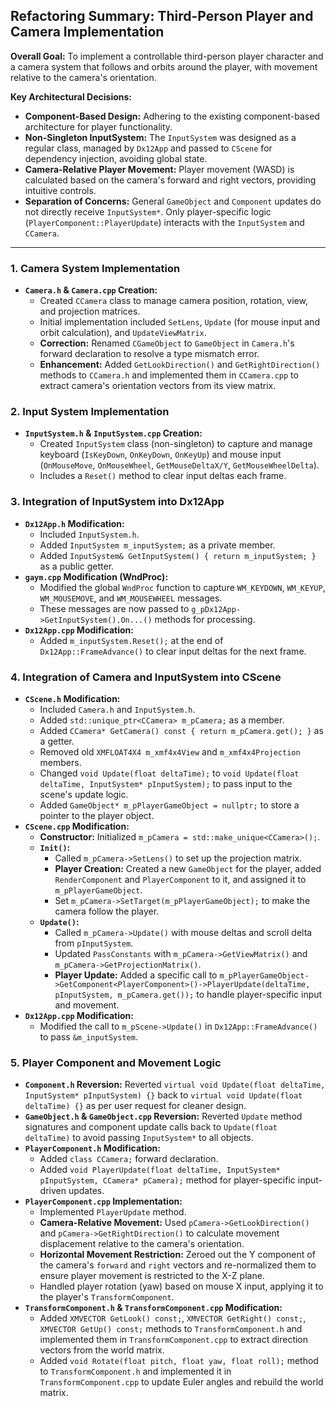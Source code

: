 ## Refactoring Summary: Third-Person Player and Camera Implementation

**Overall Goal:** To implement a controllable third-person player character and a camera system that follows and orbits around the player, with movement relative to the camera's orientation.

**Key Architectural Decisions:**
*   **Component-Based Design:** Adhering to the existing component-based architecture for player functionality.
*   **Non-Singleton InputSystem:** The `InputSystem` was designed as a regular class, managed by `Dx12App` and passed to `CScene` for dependency injection, avoiding global state.
*   **Camera-Relative Player Movement:** Player movement (WASD) is calculated based on the camera's forward and right vectors, providing intuitive controls.
*   **Separation of Concerns:** General `GameObject` and `Component` updates do not directly receive `InputSystem*`. Only player-specific logic (`PlayerComponent::PlayerUpdate`) interacts with the `InputSystem` and `CCamera`.

---

### **1. Camera System Implementation**

*   **`Camera.h` & `Camera.cpp` Creation:**
    *   Created `CCamera` class to manage camera position, rotation, view, and projection matrices.
    *   Initial implementation included `SetLens`, `Update` (for mouse input and orbit calculation), and `UpdateViewMatrix`.
    *   **Correction:** Renamed `CGameObject` to `GameObject` in `Camera.h`'s forward declaration to resolve a type mismatch error.
    *   **Enhancement:** Added `GetLookDirection()` and `GetRightDirection()` methods to `CCamera.h` and implemented them in `CCamera.cpp` to extract camera's orientation vectors from its view matrix.

### **2. Input System Implementation**

*   **`InputSystem.h` & `InputSystem.cpp` Creation:**
    *   Created `InputSystem` class (non-singleton) to capture and manage keyboard (`IsKeyDown`, `OnKeyDown`, `OnKeyUp`) and mouse input (`OnMouseMove`, `OnMouseWheel`, `GetMouseDeltaX/Y`, `GetMouseWheelDelta`).
    *   Includes a `Reset()` method to clear input deltas each frame.

### **3. Integration of InputSystem into Dx12App**

*   **`Dx12App.h` Modification:**
    *   Included `InputSystem.h`.
    *   Added `InputSystem m_inputSystem;` as a private member.
    *   Added `InputSystem& GetInputSystem() { return m_inputSystem; }` as a public getter.
*   **`gaym.cpp` Modification (WndProc):**
    *   Modified the global `WndProc` function to capture `WM_KEYDOWN`, `WM_KEYUP`, `WM_MOUSEMOVE`, and `WM_MOUSEWHEEL` messages.
    *   These messages are now passed to `g_pDx12App->GetInputSystem().On...()` methods for processing.
*   **`Dx12App.cpp` Modification:**
    *   Added `m_inputSystem.Reset();` at the end of `Dx12App::FrameAdvance()` to clear input deltas for the next frame.

### **4. Integration of Camera and InputSystem into CScene**

*   **`CScene.h` Modification:**
    *   Included `Camera.h` and `InputSystem.h`.
    *   Added `std::unique_ptr<CCamera> m_pCamera;` as a member.
    *   Added `CCamera* GetCamera() const { return m_pCamera.get(); }` as a getter.
    *   Removed old `XMFLOAT4X4 m_xmf4x4View` and `m_xmf4x4Projection` members.
    *   Changed `void Update(float deltaTime);` to `void Update(float deltaTime, InputSystem* pInputSystem);` to pass input to the scene's update logic.
    *   Added `GameObject* m_pPlayerGameObject = nullptr;` to store a pointer to the player object.
*   **`CScene.cpp` Modification:**
    *   **Constructor:** Initialized `m_pCamera = std::make_unique<CCamera>();`.
    *   **`Init()`:**
        *   Called `m_pCamera->SetLens()` to set up the projection matrix.
        *   **Player Creation:** Created a new `GameObject` for the player, added `RenderComponent` and `PlayerComponent` to it, and assigned it to `m_pPlayerGameObject`.
        *   Set `m_pCamera->SetTarget(m_pPlayerGameObject);` to make the camera follow the player.
    *   **`Update()`:**
        *   Called `m_pCamera->Update()` with mouse deltas and scroll delta from `pInputSystem`.
        *   Updated `PassConstants` with `m_pCamera->GetViewMatrix()` and `m_pCamera->GetProjectionMatrix()`.
        *   **Player Update:** Added a specific call to `m_pPlayerGameObject->GetComponent<PlayerComponent>()->PlayerUpdate(deltaTime, pInputSystem, m_pCamera.get());` to handle player-specific input and movement.
*   **`Dx12App.cpp` Modification:**
    *   Modified the call to `m_pScene->Update()` in `Dx12App::FrameAdvance()` to pass `&m_inputSystem`.

### **5. Player Component and Movement Logic**

*   **`Component.h` Reversion:** Reverted `virtual void Update(float deltaTime, InputSystem* pInputSystem) {}` back to `virtual void Update(float deltaTime) {}` as per user request for cleaner design.
*   **`GameObject.h` & `GameObject.cpp` Reversion:** Reverted `Update` method signatures and component update calls back to `Update(float deltaTime)` to avoid passing `InputSystem*` to all objects.
*   **`PlayerComponent.h` Modification:**
    *   Added `class CCamera;` forward declaration.
    *   Added `void PlayerUpdate(float deltaTime, InputSystem* pInputSystem, CCamera* pCamera);` method for player-specific input-driven updates.
*   **`PlayerComponent.cpp` Implementation:**
    *   Implemented `PlayerUpdate` method.
    *   **Camera-Relative Movement:** Used `pCamera->GetLookDirection()` and `pCamera->GetRightDirection()` to calculate movement displacement relative to the camera's orientation.
    *   **Horizontal Movement Restriction:** Zeroed out the Y component of the camera's `forward` and `right` vectors and re-normalized them to ensure player movement is restricted to the X-Z plane.
    *   Handled player rotation (yaw) based on mouse X input, applying it to the player's `TransformComponent`.
*   **`TransformComponent.h` & `TransformComponent.cpp` Modification:**
    *   Added `XMVECTOR GetLook() const;`, `XMVECTOR GetRight() const;`, `XMVECTOR GetUp() const;` methods to `TransformComponent.h` and implemented them in `TransformComponent.cpp` to extract direction vectors from the world matrix.
    *   Added `void Rotate(float pitch, float yaw, float roll);` method to `TransformComponent.h` and implemented it in `TransformComponent.cpp` to update Euler angles and rebuild the world matrix.